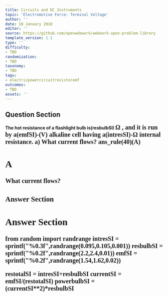 ```yaml
---
title: Circuits and DC Instruments
topic: 'Electromotive Force: Terminal Voltage'
author: ''
date: 10 January 2018
editor: ''
source: https://github.com/openwebwork/webwork-open-problem-library
template_version: 1.1
type: ''
difficulty:
- TBD
randomization:
- TBD
taxonomy:
- TBD
tags:
- electricpowercircuitresistoremf
outcomes:
- TBD
assets: ''
---
```


## Question Section 

<b>
The hot resistance of a flashlight bulb is(resbulbSI) <span style="font-family: 'Times'; font-size: 20px";>&Omega;<span> , and it is run by a(emfSI)-(V) alkaline cell having a(intresSI)-<span style="font-family: 'Times'; font-size: 20px";>&Omega;<span> internal resistance.
a) What current flows?
ans_rule(40)(A)

## A
What current flows?
### Answer Section


## Answer Section

from random import randrange
intresSI = sprintf("%0.3f",randrange(0.095,0.105,0.001))
resbulbSI = sprintf("%0.2f",randrange(2.2,2.4,0.01))
emfSI = sprintf("%0.2f",randrange(1.54,1.62,0.02))

restotalSI = intresSI+resbulbSI
currentSI = emfSI/(restotalSI)
powerbulbSI = (currentSI**2)*resbulbSI